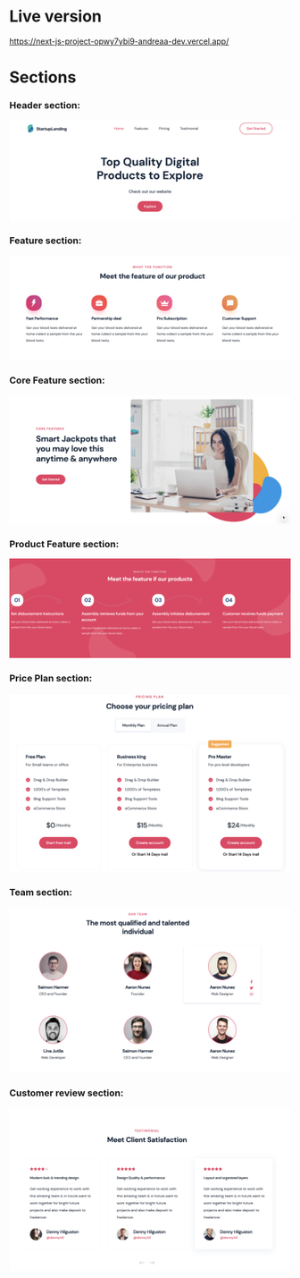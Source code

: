 # Live version

https://next-js-project-opwy7ybi9-andreaa-dev.vercel.app/

# Sections

### Header section:

<img src= "header.png">

### Feature section:

<img src= "feature.png">

### Core Feature section:

<img src= "core-feature.png">

### Product Feature section:

<img src= "product-feature.png">

### Price Plan section:

<img src= "pricing-plan.png">

### Team section:

<img src= "team.png">

### Customer review section:

<img src= "review.png">
